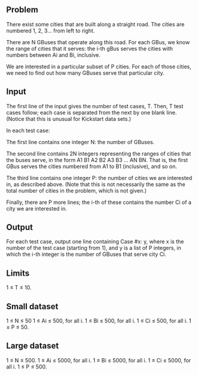 ## Problem
There exist some cities that are built along a straight road. The cities are
numbered 1, 2, 3... from left to right.

There are N GBuses that operate along this road. For each GBus, we know the
range of cities that it serves: the i-th gBus serves the cities with numbers
between Ai and Bi, inclusive.

We are interested in a particular subset of P cities. For each of those cities,
we need to find out how many GBuses serve that particular city.

## Input
The first line of the input gives the number of test cases, T. Then, T test
cases follow; each case is separated from the next by one blank line. (Notice
that this is unusual for Kickstart data sets.)

In each test case:

The first line contains one integer N: the number of GBuses.

The second line contains 2N integers representing the ranges of cities that the
buses serve, in the form A1 B1 A2 B2 A3 B3 ... AN BN. That is, the first GBus
serves the cities numbered from A1 to B1 (inclusive), and so on.

The third line contains one integer P: the number of cities we are interested
in, as described above. (Note that this is not necessarily the same as the total
number of cities in the problem, which is not given.)

Finally, there are P more lines; the i-th of these contains the number Ci of a
city we are interested in.

## Output
For each test case, output one line containing Case #x: y, where x is the number
of the test case (starting from 1), and y is a list of P integers, in which the
i-th integer is the number of GBuses that serve city Ci.

## Limits
1 ≤ T ≤ 10.

## Small dataset
1 ≤ N ≤ 50
1 ≤ Ai ≤ 500, for all i.
1 ≤ Bi ≤ 500, for all i.
1 ≤ Ci ≤ 500, for all i.
1 ≤ P ≤ 50.

## Large dataset
1 ≤ N ≤ 500.
1 ≤ Ai ≤ 5000, for all i.
1 ≤ Bi ≤ 5000, for all i.
1 ≤ Ci ≤ 5000, for all i.
1 ≤ P ≤ 500.
